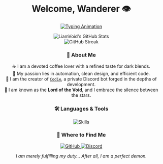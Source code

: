 <h1 align="center">Welcome, Wanderer 👁️</h1>
<p align="center">
  <a href="https://github.com/LiamVoidWasTaken" target="_blank">
    <img src="https://readme-typing-svg.demolab.com?font=Source+Code+Pro&size=22&pause=5000&color=FF4A9D&center=true&vCenter=true&width=550&lines=Do+you+like+coffee?;So+do+I...;Welcome+to+my+domain." alt="Typing Animation" />
  </a>
</p>
<p align="center">
  <img src="https://github-readme-stats.vercel.app/api?username=LiamVoidWasTaken&show_icons=true&theme=tokyonight&hide_border=true&title_color=FF4A9D&icon_color=FF4A9D" alt="LiamVoid's GitHub Stats" />
  <br />
  <img src="https://github-readme-streak-stats.herokuapp.com?user=LiamVoidWasTaken&theme=tokyonight&hide_border=true&stroke=FF4A9D&ring=FF4A9D" alt="GitHub Streak" />
</p>
<h3 align="center">🔮 About Me</h3>
<p align="center">
  ☕ I am a devoted coffee lover with a refined taste for dark blends.<br/>
  🧠 My passion lies in automation, clean design, and efficient code.<br/>
  👾 I am the creator of <a href="https://github.com/LiamVoidWasTaken/codie.js" target="_blank"><code>Codie</code></a>, a private Discord bot forged in the depths of development.<br/>
  🌌 I am known as the <strong>Lord of the Void</strong>, and I embrace the silence between the stars.<br/>
</p>
<h3 align="center">🛠️ Languages & Tools</h3>
<p align="center">
  <img src="https://skillicons.dev/icons?i=js,ts,lua,nodejs,mongodb,robloxstudio,vscode,git" alt="Skills" />
</p>
<h3 align="center">👣 Where to Find Me</h3>
<p align="center">
  <a href="https://github.com/LiamVoidWasTaken" target="_blank">
    <img src="https://img.shields.io/badge/GitHub-%23121011.svg?style=for-the-badge&logo=github&logoColor=white" alt="GitHub" />
  </a>
  <a href="https://discordapp.com/users/757221322475700276" target="_blank">
    <img src="https://img.shields.io/badge/Discord-%237289DA.svg?style=for-the-badge&logo=discord&logoColor=white&label=@liamvoid" alt="Discord" />
  </a>
</p>
<p align="center">
  <i>I am merely fulfilling my duty... After all, I am a perfect demon.</i>
</p>

